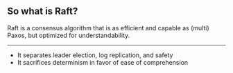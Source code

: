 ##  So what is Raft?

Raft is a consensus algorithm that is as efficient and capable as (multi) Paxos, but optimized for understandability.

***

* It separates leader election, log replication, and safety
* It sacrifices determinism in favor of ease of comprehension

